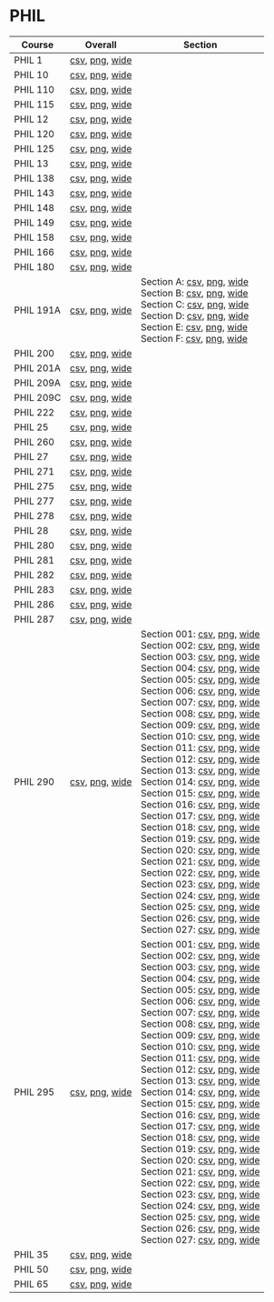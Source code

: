 # PHIL

| Course | Overall | Section |
| ------ | ------- | ------- |
| PHIL 1 | [csv](https://github.com/UCSD-Historical-Enrollment-Data/2025Fall/blob/main/overall/PHIL%201.csv), [png](https://raw.githubusercontent.com/UCSD-Historical-Enrollment-Data/2025Fall/main/plot_overall/PHIL%201.png), [wide](https://raw.githubusercontent.com/UCSD-Historical-Enrollment-Data/2025Fall/main/plot_overall_wide/PHIL%201.png) |  |
| PHIL 10 | [csv](https://github.com/UCSD-Historical-Enrollment-Data/2025Fall/blob/main/overall/PHIL%2010.csv), [png](https://raw.githubusercontent.com/UCSD-Historical-Enrollment-Data/2025Fall/main/plot_overall/PHIL%2010.png), [wide](https://raw.githubusercontent.com/UCSD-Historical-Enrollment-Data/2025Fall/main/plot_overall_wide/PHIL%2010.png) |  |
| PHIL 110 | [csv](https://github.com/UCSD-Historical-Enrollment-Data/2025Fall/blob/main/overall/PHIL%20110.csv), [png](https://raw.githubusercontent.com/UCSD-Historical-Enrollment-Data/2025Fall/main/plot_overall/PHIL%20110.png), [wide](https://raw.githubusercontent.com/UCSD-Historical-Enrollment-Data/2025Fall/main/plot_overall_wide/PHIL%20110.png) |  |
| PHIL 115 | [csv](https://github.com/UCSD-Historical-Enrollment-Data/2025Fall/blob/main/overall/PHIL%20115.csv), [png](https://raw.githubusercontent.com/UCSD-Historical-Enrollment-Data/2025Fall/main/plot_overall/PHIL%20115.png), [wide](https://raw.githubusercontent.com/UCSD-Historical-Enrollment-Data/2025Fall/main/plot_overall_wide/PHIL%20115.png) |  |
| PHIL 12 | [csv](https://github.com/UCSD-Historical-Enrollment-Data/2025Fall/blob/main/overall/PHIL%2012.csv), [png](https://raw.githubusercontent.com/UCSD-Historical-Enrollment-Data/2025Fall/main/plot_overall/PHIL%2012.png), [wide](https://raw.githubusercontent.com/UCSD-Historical-Enrollment-Data/2025Fall/main/plot_overall_wide/PHIL%2012.png) |  |
| PHIL 120 | [csv](https://github.com/UCSD-Historical-Enrollment-Data/2025Fall/blob/main/overall/PHIL%20120.csv), [png](https://raw.githubusercontent.com/UCSD-Historical-Enrollment-Data/2025Fall/main/plot_overall/PHIL%20120.png), [wide](https://raw.githubusercontent.com/UCSD-Historical-Enrollment-Data/2025Fall/main/plot_overall_wide/PHIL%20120.png) |  |
| PHIL 125 | [csv](https://github.com/UCSD-Historical-Enrollment-Data/2025Fall/blob/main/overall/PHIL%20125.csv), [png](https://raw.githubusercontent.com/UCSD-Historical-Enrollment-Data/2025Fall/main/plot_overall/PHIL%20125.png), [wide](https://raw.githubusercontent.com/UCSD-Historical-Enrollment-Data/2025Fall/main/plot_overall_wide/PHIL%20125.png) |  |
| PHIL 13 | [csv](https://github.com/UCSD-Historical-Enrollment-Data/2025Fall/blob/main/overall/PHIL%2013.csv), [png](https://raw.githubusercontent.com/UCSD-Historical-Enrollment-Data/2025Fall/main/plot_overall/PHIL%2013.png), [wide](https://raw.githubusercontent.com/UCSD-Historical-Enrollment-Data/2025Fall/main/plot_overall_wide/PHIL%2013.png) |  |
| PHIL 138 | [csv](https://github.com/UCSD-Historical-Enrollment-Data/2025Fall/blob/main/overall/PHIL%20138.csv), [png](https://raw.githubusercontent.com/UCSD-Historical-Enrollment-Data/2025Fall/main/plot_overall/PHIL%20138.png), [wide](https://raw.githubusercontent.com/UCSD-Historical-Enrollment-Data/2025Fall/main/plot_overall_wide/PHIL%20138.png) |  |
| PHIL 143 | [csv](https://github.com/UCSD-Historical-Enrollment-Data/2025Fall/blob/main/overall/PHIL%20143.csv), [png](https://raw.githubusercontent.com/UCSD-Historical-Enrollment-Data/2025Fall/main/plot_overall/PHIL%20143.png), [wide](https://raw.githubusercontent.com/UCSD-Historical-Enrollment-Data/2025Fall/main/plot_overall_wide/PHIL%20143.png) |  |
| PHIL 148 | [csv](https://github.com/UCSD-Historical-Enrollment-Data/2025Fall/blob/main/overall/PHIL%20148.csv), [png](https://raw.githubusercontent.com/UCSD-Historical-Enrollment-Data/2025Fall/main/plot_overall/PHIL%20148.png), [wide](https://raw.githubusercontent.com/UCSD-Historical-Enrollment-Data/2025Fall/main/plot_overall_wide/PHIL%20148.png) |  |
| PHIL 149 | [csv](https://github.com/UCSD-Historical-Enrollment-Data/2025Fall/blob/main/overall/PHIL%20149.csv), [png](https://raw.githubusercontent.com/UCSD-Historical-Enrollment-Data/2025Fall/main/plot_overall/PHIL%20149.png), [wide](https://raw.githubusercontent.com/UCSD-Historical-Enrollment-Data/2025Fall/main/plot_overall_wide/PHIL%20149.png) |  |
| PHIL 158 | [csv](https://github.com/UCSD-Historical-Enrollment-Data/2025Fall/blob/main/overall/PHIL%20158.csv), [png](https://raw.githubusercontent.com/UCSD-Historical-Enrollment-Data/2025Fall/main/plot_overall/PHIL%20158.png), [wide](https://raw.githubusercontent.com/UCSD-Historical-Enrollment-Data/2025Fall/main/plot_overall_wide/PHIL%20158.png) |  |
| PHIL 166 | [csv](https://github.com/UCSD-Historical-Enrollment-Data/2025Fall/blob/main/overall/PHIL%20166.csv), [png](https://raw.githubusercontent.com/UCSD-Historical-Enrollment-Data/2025Fall/main/plot_overall/PHIL%20166.png), [wide](https://raw.githubusercontent.com/UCSD-Historical-Enrollment-Data/2025Fall/main/plot_overall_wide/PHIL%20166.png) |  |
| PHIL 180 | [csv](https://github.com/UCSD-Historical-Enrollment-Data/2025Fall/blob/main/overall/PHIL%20180.csv), [png](https://raw.githubusercontent.com/UCSD-Historical-Enrollment-Data/2025Fall/main/plot_overall/PHIL%20180.png), [wide](https://raw.githubusercontent.com/UCSD-Historical-Enrollment-Data/2025Fall/main/plot_overall_wide/PHIL%20180.png) |  |
| PHIL 191A | [csv](https://github.com/UCSD-Historical-Enrollment-Data/2025Fall/blob/main/overall/PHIL%20191A.csv), [png](https://raw.githubusercontent.com/UCSD-Historical-Enrollment-Data/2025Fall/main/plot_overall/PHIL%20191A.png), [wide](https://raw.githubusercontent.com/UCSD-Historical-Enrollment-Data/2025Fall/main/plot_overall_wide/PHIL%20191A.png) | Section A: [csv](https://github.com/UCSD-Historical-Enrollment-Data/2025Fall/blob/main/section/PHIL%20191A_A.csv), [png](https://raw.githubusercontent.com/UCSD-Historical-Enrollment-Data/2025Fall/main/plot_section/PHIL%20191A_A.png), [wide](https://raw.githubusercontent.com/UCSD-Historical-Enrollment-Data/2025Fall/main/plot_section_wide/PHIL%20191A_A.png)<br>Section B: [csv](https://github.com/UCSD-Historical-Enrollment-Data/2025Fall/blob/main/section/PHIL%20191A_B.csv), [png](https://raw.githubusercontent.com/UCSD-Historical-Enrollment-Data/2025Fall/main/plot_section/PHIL%20191A_B.png), [wide](https://raw.githubusercontent.com/UCSD-Historical-Enrollment-Data/2025Fall/main/plot_section_wide/PHIL%20191A_B.png)<br>Section C: [csv](https://github.com/UCSD-Historical-Enrollment-Data/2025Fall/blob/main/section/PHIL%20191A_C.csv), [png](https://raw.githubusercontent.com/UCSD-Historical-Enrollment-Data/2025Fall/main/plot_section/PHIL%20191A_C.png), [wide](https://raw.githubusercontent.com/UCSD-Historical-Enrollment-Data/2025Fall/main/plot_section_wide/PHIL%20191A_C.png)<br>Section D: [csv](https://github.com/UCSD-Historical-Enrollment-Data/2025Fall/blob/main/section/PHIL%20191A_D.csv), [png](https://raw.githubusercontent.com/UCSD-Historical-Enrollment-Data/2025Fall/main/plot_section/PHIL%20191A_D.png), [wide](https://raw.githubusercontent.com/UCSD-Historical-Enrollment-Data/2025Fall/main/plot_section_wide/PHIL%20191A_D.png)<br>Section E: [csv](https://github.com/UCSD-Historical-Enrollment-Data/2025Fall/blob/main/section/PHIL%20191A_E.csv), [png](https://raw.githubusercontent.com/UCSD-Historical-Enrollment-Data/2025Fall/main/plot_section/PHIL%20191A_E.png), [wide](https://raw.githubusercontent.com/UCSD-Historical-Enrollment-Data/2025Fall/main/plot_section_wide/PHIL%20191A_E.png)<br>Section F: [csv](https://github.com/UCSD-Historical-Enrollment-Data/2025Fall/blob/main/section/PHIL%20191A_F.csv), [png](https://raw.githubusercontent.com/UCSD-Historical-Enrollment-Data/2025Fall/main/plot_section/PHIL%20191A_F.png), [wide](https://raw.githubusercontent.com/UCSD-Historical-Enrollment-Data/2025Fall/main/plot_section_wide/PHIL%20191A_F.png) |
| PHIL 200 | [csv](https://github.com/UCSD-Historical-Enrollment-Data/2025Fall/blob/main/overall/PHIL%20200.csv), [png](https://raw.githubusercontent.com/UCSD-Historical-Enrollment-Data/2025Fall/main/plot_overall/PHIL%20200.png), [wide](https://raw.githubusercontent.com/UCSD-Historical-Enrollment-Data/2025Fall/main/plot_overall_wide/PHIL%20200.png) |  |
| PHIL 201A | [csv](https://github.com/UCSD-Historical-Enrollment-Data/2025Fall/blob/main/overall/PHIL%20201A.csv), [png](https://raw.githubusercontent.com/UCSD-Historical-Enrollment-Data/2025Fall/main/plot_overall/PHIL%20201A.png), [wide](https://raw.githubusercontent.com/UCSD-Historical-Enrollment-Data/2025Fall/main/plot_overall_wide/PHIL%20201A.png) |  |
| PHIL 209A | [csv](https://github.com/UCSD-Historical-Enrollment-Data/2025Fall/blob/main/overall/PHIL%20209A.csv), [png](https://raw.githubusercontent.com/UCSD-Historical-Enrollment-Data/2025Fall/main/plot_overall/PHIL%20209A.png), [wide](https://raw.githubusercontent.com/UCSD-Historical-Enrollment-Data/2025Fall/main/plot_overall_wide/PHIL%20209A.png) |  |
| PHIL 209C | [csv](https://github.com/UCSD-Historical-Enrollment-Data/2025Fall/blob/main/overall/PHIL%20209C.csv), [png](https://raw.githubusercontent.com/UCSD-Historical-Enrollment-Data/2025Fall/main/plot_overall/PHIL%20209C.png), [wide](https://raw.githubusercontent.com/UCSD-Historical-Enrollment-Data/2025Fall/main/plot_overall_wide/PHIL%20209C.png) |  |
| PHIL 222 | [csv](https://github.com/UCSD-Historical-Enrollment-Data/2025Fall/blob/main/overall/PHIL%20222.csv), [png](https://raw.githubusercontent.com/UCSD-Historical-Enrollment-Data/2025Fall/main/plot_overall/PHIL%20222.png), [wide](https://raw.githubusercontent.com/UCSD-Historical-Enrollment-Data/2025Fall/main/plot_overall_wide/PHIL%20222.png) |  |
| PHIL 25 | [csv](https://github.com/UCSD-Historical-Enrollment-Data/2025Fall/blob/main/overall/PHIL%2025.csv), [png](https://raw.githubusercontent.com/UCSD-Historical-Enrollment-Data/2025Fall/main/plot_overall/PHIL%2025.png), [wide](https://raw.githubusercontent.com/UCSD-Historical-Enrollment-Data/2025Fall/main/plot_overall_wide/PHIL%2025.png) |  |
| PHIL 260 | [csv](https://github.com/UCSD-Historical-Enrollment-Data/2025Fall/blob/main/overall/PHIL%20260.csv), [png](https://raw.githubusercontent.com/UCSD-Historical-Enrollment-Data/2025Fall/main/plot_overall/PHIL%20260.png), [wide](https://raw.githubusercontent.com/UCSD-Historical-Enrollment-Data/2025Fall/main/plot_overall_wide/PHIL%20260.png) |  |
| PHIL 27 | [csv](https://github.com/UCSD-Historical-Enrollment-Data/2025Fall/blob/main/overall/PHIL%2027.csv), [png](https://raw.githubusercontent.com/UCSD-Historical-Enrollment-Data/2025Fall/main/plot_overall/PHIL%2027.png), [wide](https://raw.githubusercontent.com/UCSD-Historical-Enrollment-Data/2025Fall/main/plot_overall_wide/PHIL%2027.png) |  |
| PHIL 271 | [csv](https://github.com/UCSD-Historical-Enrollment-Data/2025Fall/blob/main/overall/PHIL%20271.csv), [png](https://raw.githubusercontent.com/UCSD-Historical-Enrollment-Data/2025Fall/main/plot_overall/PHIL%20271.png), [wide](https://raw.githubusercontent.com/UCSD-Historical-Enrollment-Data/2025Fall/main/plot_overall_wide/PHIL%20271.png) |  |
| PHIL 275 | [csv](https://github.com/UCSD-Historical-Enrollment-Data/2025Fall/blob/main/overall/PHIL%20275.csv), [png](https://raw.githubusercontent.com/UCSD-Historical-Enrollment-Data/2025Fall/main/plot_overall/PHIL%20275.png), [wide](https://raw.githubusercontent.com/UCSD-Historical-Enrollment-Data/2025Fall/main/plot_overall_wide/PHIL%20275.png) |  |
| PHIL 277 | [csv](https://github.com/UCSD-Historical-Enrollment-Data/2025Fall/blob/main/overall/PHIL%20277.csv), [png](https://raw.githubusercontent.com/UCSD-Historical-Enrollment-Data/2025Fall/main/plot_overall/PHIL%20277.png), [wide](https://raw.githubusercontent.com/UCSD-Historical-Enrollment-Data/2025Fall/main/plot_overall_wide/PHIL%20277.png) |  |
| PHIL 278 | [csv](https://github.com/UCSD-Historical-Enrollment-Data/2025Fall/blob/main/overall/PHIL%20278.csv), [png](https://raw.githubusercontent.com/UCSD-Historical-Enrollment-Data/2025Fall/main/plot_overall/PHIL%20278.png), [wide](https://raw.githubusercontent.com/UCSD-Historical-Enrollment-Data/2025Fall/main/plot_overall_wide/PHIL%20278.png) |  |
| PHIL 28 | [csv](https://github.com/UCSD-Historical-Enrollment-Data/2025Fall/blob/main/overall/PHIL%2028.csv), [png](https://raw.githubusercontent.com/UCSD-Historical-Enrollment-Data/2025Fall/main/plot_overall/PHIL%2028.png), [wide](https://raw.githubusercontent.com/UCSD-Historical-Enrollment-Data/2025Fall/main/plot_overall_wide/PHIL%2028.png) |  |
| PHIL 280 | [csv](https://github.com/UCSD-Historical-Enrollment-Data/2025Fall/blob/main/overall/PHIL%20280.csv), [png](https://raw.githubusercontent.com/UCSD-Historical-Enrollment-Data/2025Fall/main/plot_overall/PHIL%20280.png), [wide](https://raw.githubusercontent.com/UCSD-Historical-Enrollment-Data/2025Fall/main/plot_overall_wide/PHIL%20280.png) |  |
| PHIL 281 | [csv](https://github.com/UCSD-Historical-Enrollment-Data/2025Fall/blob/main/overall/PHIL%20281.csv), [png](https://raw.githubusercontent.com/UCSD-Historical-Enrollment-Data/2025Fall/main/plot_overall/PHIL%20281.png), [wide](https://raw.githubusercontent.com/UCSD-Historical-Enrollment-Data/2025Fall/main/plot_overall_wide/PHIL%20281.png) |  |
| PHIL 282 | [csv](https://github.com/UCSD-Historical-Enrollment-Data/2025Fall/blob/main/overall/PHIL%20282.csv), [png](https://raw.githubusercontent.com/UCSD-Historical-Enrollment-Data/2025Fall/main/plot_overall/PHIL%20282.png), [wide](https://raw.githubusercontent.com/UCSD-Historical-Enrollment-Data/2025Fall/main/plot_overall_wide/PHIL%20282.png) |  |
| PHIL 283 | [csv](https://github.com/UCSD-Historical-Enrollment-Data/2025Fall/blob/main/overall/PHIL%20283.csv), [png](https://raw.githubusercontent.com/UCSD-Historical-Enrollment-Data/2025Fall/main/plot_overall/PHIL%20283.png), [wide](https://raw.githubusercontent.com/UCSD-Historical-Enrollment-Data/2025Fall/main/plot_overall_wide/PHIL%20283.png) |  |
| PHIL 286 | [csv](https://github.com/UCSD-Historical-Enrollment-Data/2025Fall/blob/main/overall/PHIL%20286.csv), [png](https://raw.githubusercontent.com/UCSD-Historical-Enrollment-Data/2025Fall/main/plot_overall/PHIL%20286.png), [wide](https://raw.githubusercontent.com/UCSD-Historical-Enrollment-Data/2025Fall/main/plot_overall_wide/PHIL%20286.png) |  |
| PHIL 287 | [csv](https://github.com/UCSD-Historical-Enrollment-Data/2025Fall/blob/main/overall/PHIL%20287.csv), [png](https://raw.githubusercontent.com/UCSD-Historical-Enrollment-Data/2025Fall/main/plot_overall/PHIL%20287.png), [wide](https://raw.githubusercontent.com/UCSD-Historical-Enrollment-Data/2025Fall/main/plot_overall_wide/PHIL%20287.png) |  |
| PHIL 290 | [csv](https://github.com/UCSD-Historical-Enrollment-Data/2025Fall/blob/main/overall/PHIL%20290.csv), [png](https://raw.githubusercontent.com/UCSD-Historical-Enrollment-Data/2025Fall/main/plot_overall/PHIL%20290.png), [wide](https://raw.githubusercontent.com/UCSD-Historical-Enrollment-Data/2025Fall/main/plot_overall_wide/PHIL%20290.png) | Section 001: [csv](https://github.com/UCSD-Historical-Enrollment-Data/2025Fall/blob/main/section/PHIL%20290_001.csv), [png](https://raw.githubusercontent.com/UCSD-Historical-Enrollment-Data/2025Fall/main/plot_section/PHIL%20290_001.png), [wide](https://raw.githubusercontent.com/UCSD-Historical-Enrollment-Data/2025Fall/main/plot_section_wide/PHIL%20290_001.png)<br>Section 002: [csv](https://github.com/UCSD-Historical-Enrollment-Data/2025Fall/blob/main/section/PHIL%20290_002.csv), [png](https://raw.githubusercontent.com/UCSD-Historical-Enrollment-Data/2025Fall/main/plot_section/PHIL%20290_002.png), [wide](https://raw.githubusercontent.com/UCSD-Historical-Enrollment-Data/2025Fall/main/plot_section_wide/PHIL%20290_002.png)<br>Section 003: [csv](https://github.com/UCSD-Historical-Enrollment-Data/2025Fall/blob/main/section/PHIL%20290_003.csv), [png](https://raw.githubusercontent.com/UCSD-Historical-Enrollment-Data/2025Fall/main/plot_section/PHIL%20290_003.png), [wide](https://raw.githubusercontent.com/UCSD-Historical-Enrollment-Data/2025Fall/main/plot_section_wide/PHIL%20290_003.png)<br>Section 004: [csv](https://github.com/UCSD-Historical-Enrollment-Data/2025Fall/blob/main/section/PHIL%20290_004.csv), [png](https://raw.githubusercontent.com/UCSD-Historical-Enrollment-Data/2025Fall/main/plot_section/PHIL%20290_004.png), [wide](https://raw.githubusercontent.com/UCSD-Historical-Enrollment-Data/2025Fall/main/plot_section_wide/PHIL%20290_004.png)<br>Section 005: [csv](https://github.com/UCSD-Historical-Enrollment-Data/2025Fall/blob/main/section/PHIL%20290_005.csv), [png](https://raw.githubusercontent.com/UCSD-Historical-Enrollment-Data/2025Fall/main/plot_section/PHIL%20290_005.png), [wide](https://raw.githubusercontent.com/UCSD-Historical-Enrollment-Data/2025Fall/main/plot_section_wide/PHIL%20290_005.png)<br>Section 006: [csv](https://github.com/UCSD-Historical-Enrollment-Data/2025Fall/blob/main/section/PHIL%20290_006.csv), [png](https://raw.githubusercontent.com/UCSD-Historical-Enrollment-Data/2025Fall/main/plot_section/PHIL%20290_006.png), [wide](https://raw.githubusercontent.com/UCSD-Historical-Enrollment-Data/2025Fall/main/plot_section_wide/PHIL%20290_006.png)<br>Section 007: [csv](https://github.com/UCSD-Historical-Enrollment-Data/2025Fall/blob/main/section/PHIL%20290_007.csv), [png](https://raw.githubusercontent.com/UCSD-Historical-Enrollment-Data/2025Fall/main/plot_section/PHIL%20290_007.png), [wide](https://raw.githubusercontent.com/UCSD-Historical-Enrollment-Data/2025Fall/main/plot_section_wide/PHIL%20290_007.png)<br>Section 008: [csv](https://github.com/UCSD-Historical-Enrollment-Data/2025Fall/blob/main/section/PHIL%20290_008.csv), [png](https://raw.githubusercontent.com/UCSD-Historical-Enrollment-Data/2025Fall/main/plot_section/PHIL%20290_008.png), [wide](https://raw.githubusercontent.com/UCSD-Historical-Enrollment-Data/2025Fall/main/plot_section_wide/PHIL%20290_008.png)<br>Section 009: [csv](https://github.com/UCSD-Historical-Enrollment-Data/2025Fall/blob/main/section/PHIL%20290_009.csv), [png](https://raw.githubusercontent.com/UCSD-Historical-Enrollment-Data/2025Fall/main/plot_section/PHIL%20290_009.png), [wide](https://raw.githubusercontent.com/UCSD-Historical-Enrollment-Data/2025Fall/main/plot_section_wide/PHIL%20290_009.png)<br>Section 010: [csv](https://github.com/UCSD-Historical-Enrollment-Data/2025Fall/blob/main/section/PHIL%20290_010.csv), [png](https://raw.githubusercontent.com/UCSD-Historical-Enrollment-Data/2025Fall/main/plot_section/PHIL%20290_010.png), [wide](https://raw.githubusercontent.com/UCSD-Historical-Enrollment-Data/2025Fall/main/plot_section_wide/PHIL%20290_010.png)<br>Section 011: [csv](https://github.com/UCSD-Historical-Enrollment-Data/2025Fall/blob/main/section/PHIL%20290_011.csv), [png](https://raw.githubusercontent.com/UCSD-Historical-Enrollment-Data/2025Fall/main/plot_section/PHIL%20290_011.png), [wide](https://raw.githubusercontent.com/UCSD-Historical-Enrollment-Data/2025Fall/main/plot_section_wide/PHIL%20290_011.png)<br>Section 012: [csv](https://github.com/UCSD-Historical-Enrollment-Data/2025Fall/blob/main/section/PHIL%20290_012.csv), [png](https://raw.githubusercontent.com/UCSD-Historical-Enrollment-Data/2025Fall/main/plot_section/PHIL%20290_012.png), [wide](https://raw.githubusercontent.com/UCSD-Historical-Enrollment-Data/2025Fall/main/plot_section_wide/PHIL%20290_012.png)<br>Section 013: [csv](https://github.com/UCSD-Historical-Enrollment-Data/2025Fall/blob/main/section/PHIL%20290_013.csv), [png](https://raw.githubusercontent.com/UCSD-Historical-Enrollment-Data/2025Fall/main/plot_section/PHIL%20290_013.png), [wide](https://raw.githubusercontent.com/UCSD-Historical-Enrollment-Data/2025Fall/main/plot_section_wide/PHIL%20290_013.png)<br>Section 014: [csv](https://github.com/UCSD-Historical-Enrollment-Data/2025Fall/blob/main/section/PHIL%20290_014.csv), [png](https://raw.githubusercontent.com/UCSD-Historical-Enrollment-Data/2025Fall/main/plot_section/PHIL%20290_014.png), [wide](https://raw.githubusercontent.com/UCSD-Historical-Enrollment-Data/2025Fall/main/plot_section_wide/PHIL%20290_014.png)<br>Section 015: [csv](https://github.com/UCSD-Historical-Enrollment-Data/2025Fall/blob/main/section/PHIL%20290_015.csv), [png](https://raw.githubusercontent.com/UCSD-Historical-Enrollment-Data/2025Fall/main/plot_section/PHIL%20290_015.png), [wide](https://raw.githubusercontent.com/UCSD-Historical-Enrollment-Data/2025Fall/main/plot_section_wide/PHIL%20290_015.png)<br>Section 016: [csv](https://github.com/UCSD-Historical-Enrollment-Data/2025Fall/blob/main/section/PHIL%20290_016.csv), [png](https://raw.githubusercontent.com/UCSD-Historical-Enrollment-Data/2025Fall/main/plot_section/PHIL%20290_016.png), [wide](https://raw.githubusercontent.com/UCSD-Historical-Enrollment-Data/2025Fall/main/plot_section_wide/PHIL%20290_016.png)<br>Section 017: [csv](https://github.com/UCSD-Historical-Enrollment-Data/2025Fall/blob/main/section/PHIL%20290_017.csv), [png](https://raw.githubusercontent.com/UCSD-Historical-Enrollment-Data/2025Fall/main/plot_section/PHIL%20290_017.png), [wide](https://raw.githubusercontent.com/UCSD-Historical-Enrollment-Data/2025Fall/main/plot_section_wide/PHIL%20290_017.png)<br>Section 018: [csv](https://github.com/UCSD-Historical-Enrollment-Data/2025Fall/blob/main/section/PHIL%20290_018.csv), [png](https://raw.githubusercontent.com/UCSD-Historical-Enrollment-Data/2025Fall/main/plot_section/PHIL%20290_018.png), [wide](https://raw.githubusercontent.com/UCSD-Historical-Enrollment-Data/2025Fall/main/plot_section_wide/PHIL%20290_018.png)<br>Section 019: [csv](https://github.com/UCSD-Historical-Enrollment-Data/2025Fall/blob/main/section/PHIL%20290_019.csv), [png](https://raw.githubusercontent.com/UCSD-Historical-Enrollment-Data/2025Fall/main/plot_section/PHIL%20290_019.png), [wide](https://raw.githubusercontent.com/UCSD-Historical-Enrollment-Data/2025Fall/main/plot_section_wide/PHIL%20290_019.png)<br>Section 020: [csv](https://github.com/UCSD-Historical-Enrollment-Data/2025Fall/blob/main/section/PHIL%20290_020.csv), [png](https://raw.githubusercontent.com/UCSD-Historical-Enrollment-Data/2025Fall/main/plot_section/PHIL%20290_020.png), [wide](https://raw.githubusercontent.com/UCSD-Historical-Enrollment-Data/2025Fall/main/plot_section_wide/PHIL%20290_020.png)<br>Section 021: [csv](https://github.com/UCSD-Historical-Enrollment-Data/2025Fall/blob/main/section/PHIL%20290_021.csv), [png](https://raw.githubusercontent.com/UCSD-Historical-Enrollment-Data/2025Fall/main/plot_section/PHIL%20290_021.png), [wide](https://raw.githubusercontent.com/UCSD-Historical-Enrollment-Data/2025Fall/main/plot_section_wide/PHIL%20290_021.png)<br>Section 022: [csv](https://github.com/UCSD-Historical-Enrollment-Data/2025Fall/blob/main/section/PHIL%20290_022.csv), [png](https://raw.githubusercontent.com/UCSD-Historical-Enrollment-Data/2025Fall/main/plot_section/PHIL%20290_022.png), [wide](https://raw.githubusercontent.com/UCSD-Historical-Enrollment-Data/2025Fall/main/plot_section_wide/PHIL%20290_022.png)<br>Section 023: [csv](https://github.com/UCSD-Historical-Enrollment-Data/2025Fall/blob/main/section/PHIL%20290_023.csv), [png](https://raw.githubusercontent.com/UCSD-Historical-Enrollment-Data/2025Fall/main/plot_section/PHIL%20290_023.png), [wide](https://raw.githubusercontent.com/UCSD-Historical-Enrollment-Data/2025Fall/main/plot_section_wide/PHIL%20290_023.png)<br>Section 024: [csv](https://github.com/UCSD-Historical-Enrollment-Data/2025Fall/blob/main/section/PHIL%20290_024.csv), [png](https://raw.githubusercontent.com/UCSD-Historical-Enrollment-Data/2025Fall/main/plot_section/PHIL%20290_024.png), [wide](https://raw.githubusercontent.com/UCSD-Historical-Enrollment-Data/2025Fall/main/plot_section_wide/PHIL%20290_024.png)<br>Section 025: [csv](https://github.com/UCSD-Historical-Enrollment-Data/2025Fall/blob/main/section/PHIL%20290_025.csv), [png](https://raw.githubusercontent.com/UCSD-Historical-Enrollment-Data/2025Fall/main/plot_section/PHIL%20290_025.png), [wide](https://raw.githubusercontent.com/UCSD-Historical-Enrollment-Data/2025Fall/main/plot_section_wide/PHIL%20290_025.png)<br>Section 026: [csv](https://github.com/UCSD-Historical-Enrollment-Data/2025Fall/blob/main/section/PHIL%20290_026.csv), [png](https://raw.githubusercontent.com/UCSD-Historical-Enrollment-Data/2025Fall/main/plot_section/PHIL%20290_026.png), [wide](https://raw.githubusercontent.com/UCSD-Historical-Enrollment-Data/2025Fall/main/plot_section_wide/PHIL%20290_026.png)<br>Section 027: [csv](https://github.com/UCSD-Historical-Enrollment-Data/2025Fall/blob/main/section/PHIL%20290_027.csv), [png](https://raw.githubusercontent.com/UCSD-Historical-Enrollment-Data/2025Fall/main/plot_section/PHIL%20290_027.png), [wide](https://raw.githubusercontent.com/UCSD-Historical-Enrollment-Data/2025Fall/main/plot_section_wide/PHIL%20290_027.png) |
| PHIL 295 | [csv](https://github.com/UCSD-Historical-Enrollment-Data/2025Fall/blob/main/overall/PHIL%20295.csv), [png](https://raw.githubusercontent.com/UCSD-Historical-Enrollment-Data/2025Fall/main/plot_overall/PHIL%20295.png), [wide](https://raw.githubusercontent.com/UCSD-Historical-Enrollment-Data/2025Fall/main/plot_overall_wide/PHIL%20295.png) | Section 001: [csv](https://github.com/UCSD-Historical-Enrollment-Data/2025Fall/blob/main/section/PHIL%20295_001.csv), [png](https://raw.githubusercontent.com/UCSD-Historical-Enrollment-Data/2025Fall/main/plot_section/PHIL%20295_001.png), [wide](https://raw.githubusercontent.com/UCSD-Historical-Enrollment-Data/2025Fall/main/plot_section_wide/PHIL%20295_001.png)<br>Section 002: [csv](https://github.com/UCSD-Historical-Enrollment-Data/2025Fall/blob/main/section/PHIL%20295_002.csv), [png](https://raw.githubusercontent.com/UCSD-Historical-Enrollment-Data/2025Fall/main/plot_section/PHIL%20295_002.png), [wide](https://raw.githubusercontent.com/UCSD-Historical-Enrollment-Data/2025Fall/main/plot_section_wide/PHIL%20295_002.png)<br>Section 003: [csv](https://github.com/UCSD-Historical-Enrollment-Data/2025Fall/blob/main/section/PHIL%20295_003.csv), [png](https://raw.githubusercontent.com/UCSD-Historical-Enrollment-Data/2025Fall/main/plot_section/PHIL%20295_003.png), [wide](https://raw.githubusercontent.com/UCSD-Historical-Enrollment-Data/2025Fall/main/plot_section_wide/PHIL%20295_003.png)<br>Section 004: [csv](https://github.com/UCSD-Historical-Enrollment-Data/2025Fall/blob/main/section/PHIL%20295_004.csv), [png](https://raw.githubusercontent.com/UCSD-Historical-Enrollment-Data/2025Fall/main/plot_section/PHIL%20295_004.png), [wide](https://raw.githubusercontent.com/UCSD-Historical-Enrollment-Data/2025Fall/main/plot_section_wide/PHIL%20295_004.png)<br>Section 005: [csv](https://github.com/UCSD-Historical-Enrollment-Data/2025Fall/blob/main/section/PHIL%20295_005.csv), [png](https://raw.githubusercontent.com/UCSD-Historical-Enrollment-Data/2025Fall/main/plot_section/PHIL%20295_005.png), [wide](https://raw.githubusercontent.com/UCSD-Historical-Enrollment-Data/2025Fall/main/plot_section_wide/PHIL%20295_005.png)<br>Section 006: [csv](https://github.com/UCSD-Historical-Enrollment-Data/2025Fall/blob/main/section/PHIL%20295_006.csv), [png](https://raw.githubusercontent.com/UCSD-Historical-Enrollment-Data/2025Fall/main/plot_section/PHIL%20295_006.png), [wide](https://raw.githubusercontent.com/UCSD-Historical-Enrollment-Data/2025Fall/main/plot_section_wide/PHIL%20295_006.png)<br>Section 007: [csv](https://github.com/UCSD-Historical-Enrollment-Data/2025Fall/blob/main/section/PHIL%20295_007.csv), [png](https://raw.githubusercontent.com/UCSD-Historical-Enrollment-Data/2025Fall/main/plot_section/PHIL%20295_007.png), [wide](https://raw.githubusercontent.com/UCSD-Historical-Enrollment-Data/2025Fall/main/plot_section_wide/PHIL%20295_007.png)<br>Section 008: [csv](https://github.com/UCSD-Historical-Enrollment-Data/2025Fall/blob/main/section/PHIL%20295_008.csv), [png](https://raw.githubusercontent.com/UCSD-Historical-Enrollment-Data/2025Fall/main/plot_section/PHIL%20295_008.png), [wide](https://raw.githubusercontent.com/UCSD-Historical-Enrollment-Data/2025Fall/main/plot_section_wide/PHIL%20295_008.png)<br>Section 009: [csv](https://github.com/UCSD-Historical-Enrollment-Data/2025Fall/blob/main/section/PHIL%20295_009.csv), [png](https://raw.githubusercontent.com/UCSD-Historical-Enrollment-Data/2025Fall/main/plot_section/PHIL%20295_009.png), [wide](https://raw.githubusercontent.com/UCSD-Historical-Enrollment-Data/2025Fall/main/plot_section_wide/PHIL%20295_009.png)<br>Section 010: [csv](https://github.com/UCSD-Historical-Enrollment-Data/2025Fall/blob/main/section/PHIL%20295_010.csv), [png](https://raw.githubusercontent.com/UCSD-Historical-Enrollment-Data/2025Fall/main/plot_section/PHIL%20295_010.png), [wide](https://raw.githubusercontent.com/UCSD-Historical-Enrollment-Data/2025Fall/main/plot_section_wide/PHIL%20295_010.png)<br>Section 011: [csv](https://github.com/UCSD-Historical-Enrollment-Data/2025Fall/blob/main/section/PHIL%20295_011.csv), [png](https://raw.githubusercontent.com/UCSD-Historical-Enrollment-Data/2025Fall/main/plot_section/PHIL%20295_011.png), [wide](https://raw.githubusercontent.com/UCSD-Historical-Enrollment-Data/2025Fall/main/plot_section_wide/PHIL%20295_011.png)<br>Section 012: [csv](https://github.com/UCSD-Historical-Enrollment-Data/2025Fall/blob/main/section/PHIL%20295_012.csv), [png](https://raw.githubusercontent.com/UCSD-Historical-Enrollment-Data/2025Fall/main/plot_section/PHIL%20295_012.png), [wide](https://raw.githubusercontent.com/UCSD-Historical-Enrollment-Data/2025Fall/main/plot_section_wide/PHIL%20295_012.png)<br>Section 013: [csv](https://github.com/UCSD-Historical-Enrollment-Data/2025Fall/blob/main/section/PHIL%20295_013.csv), [png](https://raw.githubusercontent.com/UCSD-Historical-Enrollment-Data/2025Fall/main/plot_section/PHIL%20295_013.png), [wide](https://raw.githubusercontent.com/UCSD-Historical-Enrollment-Data/2025Fall/main/plot_section_wide/PHIL%20295_013.png)<br>Section 014: [csv](https://github.com/UCSD-Historical-Enrollment-Data/2025Fall/blob/main/section/PHIL%20295_014.csv), [png](https://raw.githubusercontent.com/UCSD-Historical-Enrollment-Data/2025Fall/main/plot_section/PHIL%20295_014.png), [wide](https://raw.githubusercontent.com/UCSD-Historical-Enrollment-Data/2025Fall/main/plot_section_wide/PHIL%20295_014.png)<br>Section 015: [csv](https://github.com/UCSD-Historical-Enrollment-Data/2025Fall/blob/main/section/PHIL%20295_015.csv), [png](https://raw.githubusercontent.com/UCSD-Historical-Enrollment-Data/2025Fall/main/plot_section/PHIL%20295_015.png), [wide](https://raw.githubusercontent.com/UCSD-Historical-Enrollment-Data/2025Fall/main/plot_section_wide/PHIL%20295_015.png)<br>Section 016: [csv](https://github.com/UCSD-Historical-Enrollment-Data/2025Fall/blob/main/section/PHIL%20295_016.csv), [png](https://raw.githubusercontent.com/UCSD-Historical-Enrollment-Data/2025Fall/main/plot_section/PHIL%20295_016.png), [wide](https://raw.githubusercontent.com/UCSD-Historical-Enrollment-Data/2025Fall/main/plot_section_wide/PHIL%20295_016.png)<br>Section 017: [csv](https://github.com/UCSD-Historical-Enrollment-Data/2025Fall/blob/main/section/PHIL%20295_017.csv), [png](https://raw.githubusercontent.com/UCSD-Historical-Enrollment-Data/2025Fall/main/plot_section/PHIL%20295_017.png), [wide](https://raw.githubusercontent.com/UCSD-Historical-Enrollment-Data/2025Fall/main/plot_section_wide/PHIL%20295_017.png)<br>Section 018: [csv](https://github.com/UCSD-Historical-Enrollment-Data/2025Fall/blob/main/section/PHIL%20295_018.csv), [png](https://raw.githubusercontent.com/UCSD-Historical-Enrollment-Data/2025Fall/main/plot_section/PHIL%20295_018.png), [wide](https://raw.githubusercontent.com/UCSD-Historical-Enrollment-Data/2025Fall/main/plot_section_wide/PHIL%20295_018.png)<br>Section 019: [csv](https://github.com/UCSD-Historical-Enrollment-Data/2025Fall/blob/main/section/PHIL%20295_019.csv), [png](https://raw.githubusercontent.com/UCSD-Historical-Enrollment-Data/2025Fall/main/plot_section/PHIL%20295_019.png), [wide](https://raw.githubusercontent.com/UCSD-Historical-Enrollment-Data/2025Fall/main/plot_section_wide/PHIL%20295_019.png)<br>Section 020: [csv](https://github.com/UCSD-Historical-Enrollment-Data/2025Fall/blob/main/section/PHIL%20295_020.csv), [png](https://raw.githubusercontent.com/UCSD-Historical-Enrollment-Data/2025Fall/main/plot_section/PHIL%20295_020.png), [wide](https://raw.githubusercontent.com/UCSD-Historical-Enrollment-Data/2025Fall/main/plot_section_wide/PHIL%20295_020.png)<br>Section 021: [csv](https://github.com/UCSD-Historical-Enrollment-Data/2025Fall/blob/main/section/PHIL%20295_021.csv), [png](https://raw.githubusercontent.com/UCSD-Historical-Enrollment-Data/2025Fall/main/plot_section/PHIL%20295_021.png), [wide](https://raw.githubusercontent.com/UCSD-Historical-Enrollment-Data/2025Fall/main/plot_section_wide/PHIL%20295_021.png)<br>Section 022: [csv](https://github.com/UCSD-Historical-Enrollment-Data/2025Fall/blob/main/section/PHIL%20295_022.csv), [png](https://raw.githubusercontent.com/UCSD-Historical-Enrollment-Data/2025Fall/main/plot_section/PHIL%20295_022.png), [wide](https://raw.githubusercontent.com/UCSD-Historical-Enrollment-Data/2025Fall/main/plot_section_wide/PHIL%20295_022.png)<br>Section 023: [csv](https://github.com/UCSD-Historical-Enrollment-Data/2025Fall/blob/main/section/PHIL%20295_023.csv), [png](https://raw.githubusercontent.com/UCSD-Historical-Enrollment-Data/2025Fall/main/plot_section/PHIL%20295_023.png), [wide](https://raw.githubusercontent.com/UCSD-Historical-Enrollment-Data/2025Fall/main/plot_section_wide/PHIL%20295_023.png)<br>Section 024: [csv](https://github.com/UCSD-Historical-Enrollment-Data/2025Fall/blob/main/section/PHIL%20295_024.csv), [png](https://raw.githubusercontent.com/UCSD-Historical-Enrollment-Data/2025Fall/main/plot_section/PHIL%20295_024.png), [wide](https://raw.githubusercontent.com/UCSD-Historical-Enrollment-Data/2025Fall/main/plot_section_wide/PHIL%20295_024.png)<br>Section 025: [csv](https://github.com/UCSD-Historical-Enrollment-Data/2025Fall/blob/main/section/PHIL%20295_025.csv), [png](https://raw.githubusercontent.com/UCSD-Historical-Enrollment-Data/2025Fall/main/plot_section/PHIL%20295_025.png), [wide](https://raw.githubusercontent.com/UCSD-Historical-Enrollment-Data/2025Fall/main/plot_section_wide/PHIL%20295_025.png)<br>Section 026: [csv](https://github.com/UCSD-Historical-Enrollment-Data/2025Fall/blob/main/section/PHIL%20295_026.csv), [png](https://raw.githubusercontent.com/UCSD-Historical-Enrollment-Data/2025Fall/main/plot_section/PHIL%20295_026.png), [wide](https://raw.githubusercontent.com/UCSD-Historical-Enrollment-Data/2025Fall/main/plot_section_wide/PHIL%20295_026.png)<br>Section 027: [csv](https://github.com/UCSD-Historical-Enrollment-Data/2025Fall/blob/main/section/PHIL%20295_027.csv), [png](https://raw.githubusercontent.com/UCSD-Historical-Enrollment-Data/2025Fall/main/plot_section/PHIL%20295_027.png), [wide](https://raw.githubusercontent.com/UCSD-Historical-Enrollment-Data/2025Fall/main/plot_section_wide/PHIL%20295_027.png) |
| PHIL 35 | [csv](https://github.com/UCSD-Historical-Enrollment-Data/2025Fall/blob/main/overall/PHIL%2035.csv), [png](https://raw.githubusercontent.com/UCSD-Historical-Enrollment-Data/2025Fall/main/plot_overall/PHIL%2035.png), [wide](https://raw.githubusercontent.com/UCSD-Historical-Enrollment-Data/2025Fall/main/plot_overall_wide/PHIL%2035.png) |  |
| PHIL 50 | [csv](https://github.com/UCSD-Historical-Enrollment-Data/2025Fall/blob/main/overall/PHIL%2050.csv), [png](https://raw.githubusercontent.com/UCSD-Historical-Enrollment-Data/2025Fall/main/plot_overall/PHIL%2050.png), [wide](https://raw.githubusercontent.com/UCSD-Historical-Enrollment-Data/2025Fall/main/plot_overall_wide/PHIL%2050.png) |  |
| PHIL 65 | [csv](https://github.com/UCSD-Historical-Enrollment-Data/2025Fall/blob/main/overall/PHIL%2065.csv), [png](https://raw.githubusercontent.com/UCSD-Historical-Enrollment-Data/2025Fall/main/plot_overall/PHIL%2065.png), [wide](https://raw.githubusercontent.com/UCSD-Historical-Enrollment-Data/2025Fall/main/plot_overall_wide/PHIL%2065.png) |  |
